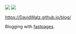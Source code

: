 ![](https://github.com/DavidWalz/fastpages/workflows/CI/badge.svg) 
![](https://github.com/DavidWalz/fastpages/workflows/GH-Pages%20Status/badge.svg) 

https://DavidWalz.github.io/blog/  

Blogging with [fastpages](https://github.com/fastai/fastpages).
